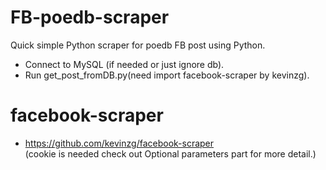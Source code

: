 # FB-poedb-scraper
Quick simple Python scraper for poedb FB post using Python.

* Connect to MySQL (if needed or just ignore db). 
* Run get_post_fromDB.py(need import facebook-scraper by kevinzg).


# facebook-scraper 
* https://github.com/kevinzg/facebook-scraper  
(cookie is needed check out Optional parameters part for more detail.) 
